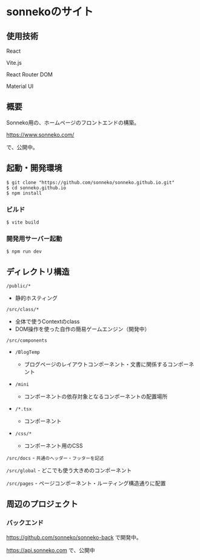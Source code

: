 # sonnekoのサイト

## 使用技術
React

Vite.js

React Router DOM

Material UI


## 概要
Sonneko用の、ホームページのフロントエンドの構築。

https://www.sonneko.com/

で、公開中。

## 起動・開発環境

```
$ git clone "https://github.com/sonneko/sonneko.github.io.git"
$ cd sonneko.github.io
$ npm install
```
### ビルド
```
$ vite build
```

### 開発用サーバー起動
```
$ npm run dev
```

## ディレクトリ構造

`/public/*`

- 静的ホスティング

`/src/class/*`

- 全体で使うContextのclass
- DOM操作を使った自作の簡易ゲームエンジン（開発中）

`/src/components`

- `/BlogTemp`
    - ブログページのレイアウトコンポーネント・文書に関係するコンポーネント

- `/mini`
    - コンポーネントの依存対象となるコンポーネントの配置場所

- `/*.tsx`
    - コンポーネント

- `/css/*`
    - コンポーネント用のCSS


`/src/docs`
    - `共通のヘッダー・フッターを記述`

`/src/global`
    - どこでも使う大きめのコンポーネント

`/src/pages`
    - ページコンポーネント・ルーティング構造通りに配置


## 周辺のプロジェクト

### バックエンド
https://github.com/sonneko/sonneko-back
で開発中。

https://api.sonneko.com
で、公開中

